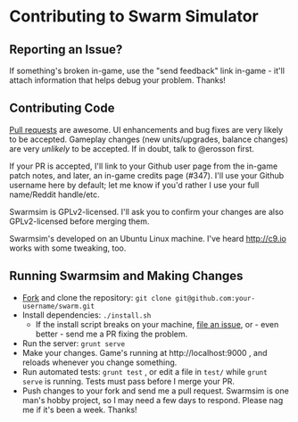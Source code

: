 # Contributing to Swarm Simulator

## Reporting an Issue?

If something's broken in-game, use the "send feedback" link in-game - it'll attach information that helps debug your problem. Thanks!

## Contributing Code

[Pull requests](https://help.github.com/articles/using-pull-requests/) are awesome. UI enhancements and bug fixes are very likely to be accepted. Gameplay changes (new units/upgrades, balance changes) are very *unlikely* to be accepted. If in doubt, talk to @erosson first.

If your PR is accepted, I'll link to your Github user page from the in-game patch notes, and later, an in-game credits page (#347). I'll use your Github username here by default; let me know if you'd rather I use your full name/Reddit handle/etc.

Swarmsim is GPLv2-licensed. I'll ask you to confirm your changes are also GPLv2-licensed before merging them.

Swarmsim's developed on an Ubuntu Linux machine. I've heard http://c9.io works with some tweaking, too.

## Running Swarmsim and Making Changes

* [Fork](https://help.github.com/articles/fork-a-repo/) and clone the repository: `git clone git@github.com:your-username/swarm.git`
* Install dependencies: `./install.sh`
  * If the install script breaks on your machine, [file an issue](https://github.com/swarmsim/swarm/issues/new), or - even better - send me a PR fixing the problem.
* Run the server: `grunt serve`
* Make your changes. Game's running at http://localhost:9000 , and reloads whenever you change something.
* Run automated tests: `grunt test` , or edit a file in `test/` while `grunt serve` is running. Tests must pass before I merge your PR.
* Push changes to your fork and send me a pull request. Swarmsim is one man's hobby project, so I may need a few days to respond. Please nag me if it's been a week. Thanks!
